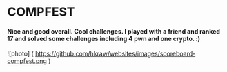 # COMPFEST
#### Nice and good overall. Cool challenges. I played with a friend and ranked 17 and solved some challenges including 4 pwn and one crypto. :)
![photo] ( https://github.com/hkraw/websites/images/scoreboard-compfest.png )
